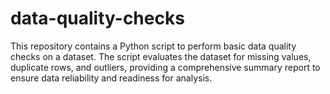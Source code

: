 # data-quality-checks
This repository contains a Python script to perform basic data quality checks on a dataset. The script evaluates the dataset for missing values, duplicate rows, and outliers, providing a comprehensive summary report to ensure data reliability and readiness for analysis.

